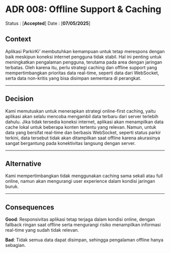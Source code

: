 # ADR 008: Offline Support & Caching

Status : [**Accepted**]
Date : [**07/05/2025**]

## Context
Aplikasi ParkirKi’ membutuhkan kemampuan untuk tetap merespons dengan baik meskipun koneksi internet pengguna tidak stabil. Hal ini penting untuk meningkatkan pengalaman pengguna, terutama pada area dengan jaringan terbatas. Oleh karena itu, perlu strategi caching dan offline support yang mempertimbangkan prioritas data real-time, seperti data dari WebSocket, serta data non-kritis yang bisa disimpan sementara di perangkat.

---

## Decision 
Kami memutuskan untuk menerapkan strategi online-first caching, yaitu aplikasi akan selalu mencoba mengambil data terbaru dari server terlebih dahulu. Jika tidak tersedia koneksi internet, aplikasi akan menampilkan data cache lokal untuk beberapa konten tertentu yang relevan. Namun, untuk data yang bersifat real-time dan berbasis WebSocket, seperti status parkir terkini, data tersebut tidak akan ditampilkan saat offline karena akurasinya sangat bergantung pada konektivitas langsung dengan server.

---

## Alternative 
Kami mempertimbangkan tidak menggunakan caching sama sekali atau full online, namun akan mengurangi user experience dalam kondisi jaringan buruk.

---

## Consequences
**Good**:
Responsivitas aplikasi tetap terjaga dalam kondisi online, dengan fallback ringan saat offline serta mengurangi risiko menampilkan informasi real-time yang sudah tidak relevan.



**Bad**:
Tidak semua data dapat disimpan, sehingga pengalaman offline hanya sebagian.


